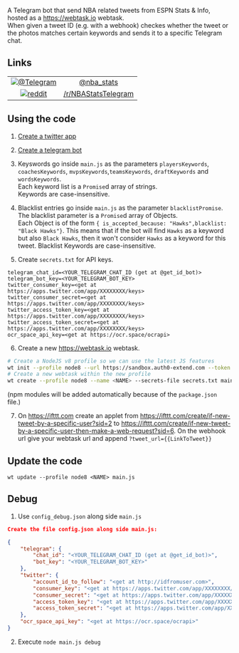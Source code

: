 A Telegram bot that send NBA related tweets from ESPN Stats & Info, hosted as a https://webtask.io webtask.  
When given a tweet ID (e.g. with a webhook) checkes whether the tweet or the photos matches certain keywords and sends it to a specific Telegram chat.

## Links

|  |  |
|:--:|:--:|
| [![@Telegram](https://cdn.rawgit.com/aleen42/badges/master/src/telegram.svg)](https://t.me/nba_stats) | [@nba_stats](https://t.me/nba_stats)   
| [![reddit](https://cdn.rawgit.com/aleen42/badges/master/src/reddit.svg)](https://www.reddit.com/r/NBAStatsTelegram) | [/r/NBAStatsTelegram](https://www.reddit.com/r/NBAStatsTelegram)

## Using the code
1. [Create a twitter app](https://apps.twitter.com)

2. [Create a telegram bot](https://core.telegram.org/bots#3-how-do-i-create-a-bot)

3. Keyswords go inside `main.js` as the parameters `playersKeywords`, `coachesKeywords`, `mvpsKeywords`,`teamsKeywords`, `draftKeywords` and `wordsKeywords`.  
    Each keyword list is a `Promise`d array of strings.  
    Keywords are case-insensitive.

4. Blacklist entries go inside `main.js` as the parameter `blacklistPromise`.  
    The blacklist parameter is a `Promise`d array of Objects.  
    Each Object is of the form `{ is_accepted_because: "Hawks",blacklist: "Black Hawks"}`.
    This means that if the bot will find `Hawks` as a keyword but also `Black Hawks`, then it won't consider `Hawks` as a keyword for this tweet. 
    Blacklist Keywords are case-insensitive.

5. Create `secrets.txt` for API keys.
```
telegram_chat_id=<YOUR_TELEGRAM_CHAT_ID (get at @get_id_bot)>
telegram_bot_key=<YOUR_TELEGRAM_BOT_KEY>
twitter_consumer_key=<get at https://apps.twitter.com/app/XXXXXXXX/keys>
twitter_consumer_secret=<get at https://apps.twitter.com/app/XXXXXXXX/keys>
twitter_access_token_key=<get at https://apps.twitter.com/app/XXXXXXXX/keys>
twitter_access_token_secret=<get at https://apps.twitter.com/app/XXXXXXXX/keys>
ocr_space_api_key=<get at https://ocr.space/ocrapi>
```

6. Create a new https://webtask.io webtask.  
```bash
# Create a NodeJS v8 profile so we can use the latest JS features
wt init --profile node8 --url https://sandbox.auth0-extend.com --token $(wt profile get default --field token) --container $(wt profile get default --field container)
# Create a new webtask within the new profile 
wt create --profile node8 --name <NAME> --secrets-file secrets.txt main.js
```
(npm modules will be added automatically because of the `package.json` file.)

7. On https://ifttt.com create an applet from https://ifttt.com/create/if-new-tweet-by-a-specific-user?sid=2 to https://ifttt.com/create/if-new-tweet-by-a-specific-user-then-make-a-web-request?sid=6.
    On the webhook url give your webtask url and append `?tweet_url={{LinkToTweet}}`

## Update the code
`wt update --profile node8 <NAME> main.js`

## Debug
1. Use `config_debug.json` along side `main.js`
```json
Create the file config.json along side main.js:

{
    "telegram": {
        "chat_id": "<YOUR_TELEGRAM_CHAT_ID (get at @get_id_bot)>",
        "bot_key": "<YOUR_TELEGRAM_BOT_KEY>"
    },
    "twitter": {
        "account_id_to_follow": "<get at http://idfromuser.com>",
        "consumer_key": "<get at https://apps.twitter.com/app/XXXXXXXX/keys>",
        "consumer_secret": "<get at https://apps.twitter.com/app/XXXXXXXX/keys>",
        "access_token_key": "<get at https://apps.twitter.com/app/XXXXXXXX/keys>",
        "access_token_secret": "<get at https://apps.twitter.com/app/XXXXXXXX/keys>"
    },
    "ocr_space_api_key": "<get at https://ocr.space/ocrapi>"
}
```

2. Execute `node main.js debug`